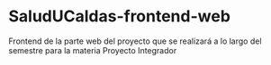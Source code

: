 # SaludUCaldas-frontend-web
Frontend de la parte web del proyecto que se realizará a lo largo del semestre para la materia Proyecto Integrador
